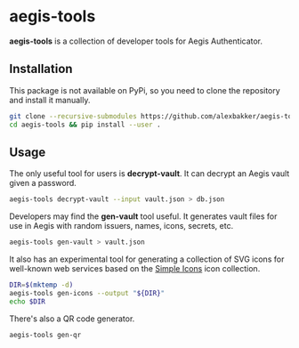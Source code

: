 # aegis-tools

__aegis-tools__ is a collection of developer tools for Aegis Authenticator.

## Installation

This package is not available on PyPi, so you need to clone the repository and
install it manually.

```sh
git clone --recursive-submodules https://github.com/alexbakker/aegis-tools
cd aegis-tools && pip install --user .
```

## Usage

The only useful tool for users is __decrypt-vault__. It can decrypt an Aegis
vault given a password.

```sh
aegis-tools decrypt-vault --input vault.json > db.json
```

Developers may find the __gen-vault__ tool useful. It generates vault files for use
in Aegis with random issuers, names, icons, secrets, etc.

```sh
aegis-tools gen-vault > vault.json
```

It also has an experimental tool for generating a collection of SVG icons for
well-known web services based on the [Simple Icons](https://simpleicons.org/)
icon collection.

```sh
DIR=$(mktemp -d)
aegis-tools gen-icons --output "${DIR}"
echo $DIR
```

There's also a QR code generator.

```sh
aegis-tools gen-qr
```
